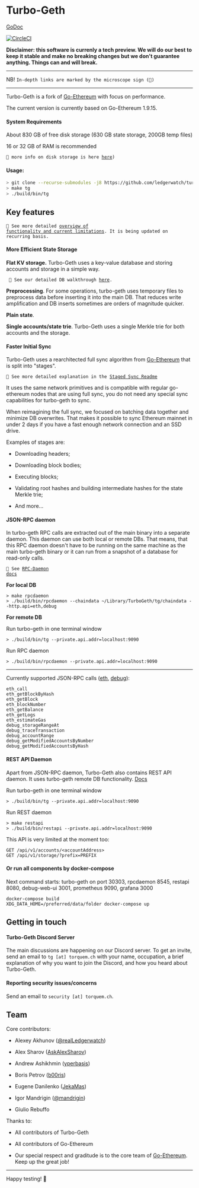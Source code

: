 # Turbo-Geth

[GoDoc](https://godoc.org/github.com/ledgerwatch/turbo-geth)

[![CircleCI](https://circleci.com/gh/ledgerwatch/turbo-geth.svg?style=svg)](https://circleci.com/gh/ledgerwatch/turbo-geth)

**Disclaimer: this software is currenly a tech preview. We will do our best to
keep it stable and make no breaking changes but we don't guarantee anything.
Things can and will break.**

---

NB! <code>In-depth links are marked by the microscope sign (🔬) </code>

---

Turbo-Geth is a fork of [Go-Ethereum](https://github.com/ethereum/go-ethereum) with focus on performance.

The current version is currently based on Go-Ethereum 1.9.15.

#### System Requirements

About 830 GB of free disk storage (630 GB state storage, 200GB temp files)

16 or 32 GB of RAM is recommended

<code>🔬 more info on disk storage is here [here](https://ledgerwatch.github.io/turbo_geth_release.html#Disk-space)) </code>

#### Usage:

```sh
> git clone --recurse-submodules -j8 https://github.com/ledgerwatch/turbo-geth.git && cd turbo-geth
> make tg
> ./build/bin/tg
```

## Key features 

<code>🔬 See more detailed [overview of functionality and current limitations](https://ledgerwatch.github.io/turbo_geth_release.html). It is being updated on recurring basis.</code>

#### More Efficient State Storage

**Flat KV storage.** Turbo-Geth uses a key-value database and storing accounts and storage in
a simple way. 

<code> 🔬 See our detailed DB walkthrough [here](./docs/programmers_guide/db_walkthrough.MD).</code>

**Preprocessing**. For some operations, turbo-geth uses temporary files to preprocess data before
inserting it into the main DB. That reduces write amplification and 
DB inserts sometimes are orders of magnitude quicker.

**Plain state**.

**Single accounts/state trie**. Turbo-Geth uses a single Merkle trie for both
accounts and the storage.


#### Faster Initial Sync

Turbo-Geth uses a rearchitected full sync algorithm from
[Go-Ethereum](https://github.com/ethereum/go-ethereum) that is split into
"stages".

<code>🔬 See more detailed explanation in the [Staged Sync Readme](/eth/stagedsync/)</code>

It uses the same network primitives and is compatible with regular go-ethereum
nodes that are using full sync, you do not need any special sync capabilities
for turbo-geth to sync.

When reimagining the full sync, we focused on batching data together and minimize DB overwrites.
That makes it possible to sync Ethereum mainnet in under 2 days if you have a fast enough network connection
and an SSD drive.

Examples of stages are:

* Downloading headers;

* Downloading block bodies;

* Executing blocks;

* Validating root hashes and building intermediate hashes for the state Merkle trie;

* And more...

#### JSON-RPC daemon

In turbo-geth RPC calls are extracted out of the main binary into a separate daemon.
This daemon can use both local or remote DBs. That means, that this RPC daemon
doesn't have to be running on the same machine as the main turbo-geth binary or
it can run from a snapshot of a database for read-only calls. 

<code>🔬 See [RPC-Daemon docs](./cmd/rpcdaemon/Readme.md)</code>

**For local DB**

```
> make rpcdaemon
> ./build/bin/rpcdaemon --chaindata ~/Library/TurboGeth/tg/chaindata --http.api=eth,debug
```
**For remote DB**

Run turbo-geth in one terminal window

```
> ./build/bin/tg --private.api.addr=localhost:9090
```

Run RPC daemon
```
> ./build/bin/rpcdaemon --private.api.addr=localhost:9090
```

---

Currently supported JSON-RPC calls ([eth](./cmd/rpcdaemon/eth_api.go), [debug](./cmd/rpcdaemon/debug_api.go)):

```
eth_call
eth_getBlockByHash
eth_getBlock
eth_blockNumber
eth_getBalance
eth_getLogs
eth_estimateGas
debug_storageRangeAt
debug_traceTransaction
debug_accountRange
debug_getModifiedAccountsByNumber
debug_getModifiedAccountsByHash
```

#### REST API Daemon

Apart from JSON-RPC daemon, Turbo-Geth also contains REST API daemon. It uses
turbo-geth remote DB functionality. [Docs](./cmd/rpcdaemon/Readme.md)

Run turbo-geth in one terminal window

```
> ./build/bin/tg --private.api.addr=localhost:9090
```

Run REST daemon
```
> make restapi
> ./build/bin/restapi --private.api.addr=localhost:9090
```

This API is very limited at the moment too:

```
GET /api/v1/accounts/<accountAddress>
GET /api/v1/storage/?prefix=PREFIX
```

#### Or run all components by docker-compose

Next command starts: turbo-geth on port 30303, rpcdaemon 8545, restapi 8080, debug-web-ui 3001, prometheus 9090, grafana 3000

```
docker-compose build
XDG_DATA_HOME=/preferred/data/folder docker-compose up
```

## Getting in touch

#### Turbo-Geth Discord Server

The main discussions are happening on our Discord server. 
To get an invite, send an email to `tg [at] torquem.ch` with your name, occupation, 
a brief explanation of why you want to join the Discord, and how you heard about Turbo-Geth.

#### Reporting security issues/concerns

Send an email to `security [at] torquem.ch`.

## Team

Core contributors:

* Alexey Akhunov ([@realLedgerwatch](https://twitter.com/realLedgerwatch))

* Alex Sharov ([AskAlexSharov](https://github.com/AskAlexSharov))

* Andrew Ashikhmin ([yperbasis](https://github.com/yperbasis))

* Boris Petrov ([b00ris](https://github.com/b00ris))

* Eugene Danilenko ([JekaMas](https://github.com/JekaMas))

* Igor Mandrigin ([@mandrigin](https://twitter.com/mandrigin))

* Giulio Rebuffo

Thanks to:

* All contributors of Turbo-Geth

* All contributors of Go-Ethereum

* Our special respect and graditude is to the core team of [Go-Ethereum](https://github.com/ethereum/go-ethereum). Keep up the great job!

---

Happy testing! 🥤
